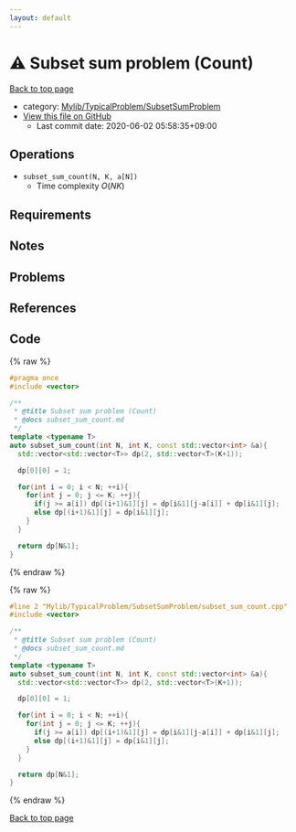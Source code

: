 ```yaml
---
layout: default
---
```


<!-- mathjax config similar to math.stackexchange -->
<script type="text/javascript" async
  src="https://cdnjs.cloudflare.com/ajax/libs/mathjax/2.7.5/MathJax.js?config=TeX-MML-AM_CHTML">
</script>
<script type="text/x-mathjax-config">
  MathJax.Hub.Config({
    TeX: { equationNumbers: { autoNumber: "AMS" }},
    tex2jax: {
      inlineMath: [ ['$','$'] ],
      processEscapes: true
    },
    "HTML-CSS": { matchFontHeight: false },
    displayAlign: "left",
    displayIndent: "2em"
  });
</script>

<script type="text/javascript" src="https://cdnjs.cloudflare.com/ajax/libs/jquery/3.4.1/jquery.min.js"></script>
<script src="https://cdn.jsdelivr.net/npm/jquery-balloon-js@1.1.2/jquery.balloon.min.js" integrity="sha256-ZEYs9VrgAeNuPvs15E39OsyOJaIkXEEt10fzxJ20+2I=" crossorigin="anonymous"></script>
<script type="text/javascript" src="../../../../assets/js/copy-button.js"></script>
<link rel="stylesheet" href="../../../../assets/css/copy-button.css" />


# :warning: Subset sum problem (Count)

<a href="../../../../index.html">Back to top page</a>

* category: <a href="../../../../index.html#2e380218d9fd214c2f91a8ade734af1c">Mylib/TypicalProblem/SubsetSumProblem</a>
* <a href="{{ site.github.repository_url }}/blob/master/Mylib/TypicalProblem/SubsetSumProblem/subset_sum_count.cpp">View this file on GitHub</a>
    - Last commit date: 2020-06-02 05:58:35+09:00




## Operations

- `subset_sum_count(N, K, a[N])`
	- Time complexity $O(NK)$

## Requirements

## Notes

## Problems

## References



## Code

<a id="unbundled"></a>
{% raw %}
```cpp
#pragma once
#include <vector>

/**
 * @title Subset sum problem (Count)
 * @docs subset_sum_count.md
 */
template <typename T>
auto subset_sum_count(int N, int K, const std::vector<int> &a){
  std::vector<std::vector<T>> dp(2, std::vector<T>(K+1));

  dp[0][0] = 1;

  for(int i = 0; i < N; ++i){
    for(int j = 0; j <= K; ++j){
      if(j >= a[i]) dp[(i+1)&1][j] = dp[i&1][j-a[i]] + dp[i&1][j];
      else dp[(i+1)&1][j] = dp[i&1][j];
    }
  }

  return dp[N&1];
}

```
{% endraw %}

<a id="bundled"></a>
{% raw %}
```cpp
#line 2 "Mylib/TypicalProblem/SubsetSumProblem/subset_sum_count.cpp"
#include <vector>

/**
 * @title Subset sum problem (Count)
 * @docs subset_sum_count.md
 */
template <typename T>
auto subset_sum_count(int N, int K, const std::vector<int> &a){
  std::vector<std::vector<T>> dp(2, std::vector<T>(K+1));

  dp[0][0] = 1;

  for(int i = 0; i < N; ++i){
    for(int j = 0; j <= K; ++j){
      if(j >= a[i]) dp[(i+1)&1][j] = dp[i&1][j-a[i]] + dp[i&1][j];
      else dp[(i+1)&1][j] = dp[i&1][j];
    }
  }

  return dp[N&1];
}

```
{% endraw %}

<a href="../../../../index.html">Back to top page</a>

